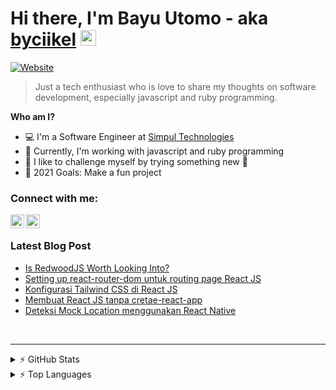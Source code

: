 # Hi there, I'm Bayu Utomo - aka [byciikel][website] <img src="https://media.giphy.com/media/hvRJCLFzcasrR4ia7z/giphy.gif" width="25px"></a>

[![Website](https://img.shields.io/website?label=medium.com&style=for-the-badge&url=https://medium.com/@byciikel)][website]

> Just a tech enthusiast who is love to share my thoughts on software development, especially javascript and ruby programming.

**Who am I?**
- 💻 I'm a Software Engineer at [Simpul Technologies][work]
- 👯 Currently, I'm working with javascript and ruby programming
- 🔨 I like to challenge myself by trying something new 🤣
- 🥅 2021 Goals: Make a fun project

### Connect with me:

[<img align="left" alt="Medium @byciikel" width="22px" src="https://unpkg.com/ionicons@5.2.3/dist/svg/logo-medium.svg" />][website]
[<img align="left" alt="Linkedin @byciikel" width="22px" src="https://unpkg.com/ionicons@5.2.3/dist/svg/logo-linkedin.svg" />][linkedin]

<br />

### Latest Blog Post
<!-- BLOG-POST-LIST:START -->
- [Is RedwoodJS Worth Looking Into?](https://medium.com/simpul-technologies/is-redwoodjs-worth-looking-into-214933f9b114?source=rss-b98a4a854a45------2)
- [Setting up react-router-dom untuk routing page React JS](https://medium.com/@byciikel/setting-up-react-router-dom-untuk-routing-page-react-js-39e78975e534?source=rss-b98a4a854a45------2)
- [Konfigurasi Tailwind CSS di React JS](https://medium.com/@byciikel/konfigurasi-tailwind-css-di-react-js-1c70a86fa359?source=rss-b98a4a854a45------2)
- [Membuat React JS tanpa cretae-react-app](https://medium.com/@byciikel/membuat-react-js-tanpa-cretae-react-app-fb2f57943fb5?source=rss-b98a4a854a45------2)
- [Deteksi Mock Location menggunakan React Native](https://medium.com/@byciikel/deteksi-mock-location-menggunakan-react-native-1847d3e6b053?source=rss-b98a4a854a45------2)
<!-- BLOG-POST-LIST:END -->

<br/>

---

<details>
  <summary>⚡ GitHub Stats</summary>

  [![Byciikel's github stats](https://github-readme-stats.vercel.app/api?username=byciikel&show_icons=true&theme=vue)](https://github.com/byciikel/byciikel)

</details>

<details>
  <summary>⚡ Top Languages</summary>

  [![Top Langs](https://byciikel.vercel.app/api/top-langs/?username=byciikel&layout=compact&theme=vue)](https://github.com/byciikel/byciikel)

</details>

[website]: https://medium.com/@byciikel
[linkedin]: https://www.linkedin.com/in/byciikel
[work]: https://simpul.tech/
